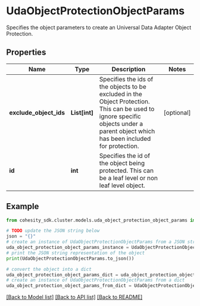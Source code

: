 # UdaObjectProtectionObjectParams

Specifies the object parameters to create an Universal Data Adapter Object Protection.

## Properties

Name | Type | Description | Notes
------------ | ------------- | ------------- | -------------
**exclude_object_ids** | **List[int]** | Specifies the ids of the objects to be excluded in the Object Protection. This can be used to ignore specific objects under a parent object which has been included for protection. | [optional] 
**id** | **int** | Specifies the id of the object being protected. This can be a leaf level or non leaf level object. | 

## Example

```python
from cohesity_sdk.cluster.models.uda_object_protection_object_params import UdaObjectProtectionObjectParams

# TODO update the JSON string below
json = "{}"
# create an instance of UdaObjectProtectionObjectParams from a JSON string
uda_object_protection_object_params_instance = UdaObjectProtectionObjectParams.from_json(json)
# print the JSON string representation of the object
print(UdaObjectProtectionObjectParams.to_json())

# convert the object into a dict
uda_object_protection_object_params_dict = uda_object_protection_object_params_instance.to_dict()
# create an instance of UdaObjectProtectionObjectParams from a dict
uda_object_protection_object_params_from_dict = UdaObjectProtectionObjectParams.from_dict(uda_object_protection_object_params_dict)
```
[[Back to Model list]](../README.md#documentation-for-models) [[Back to API list]](../README.md#documentation-for-api-endpoints) [[Back to README]](../README.md)


